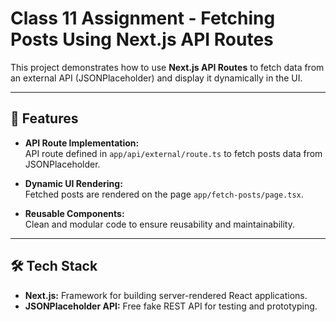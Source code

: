 # Class 11 Assignment - Fetching Posts Using Next.js API Routes  

This project demonstrates how to use **Next.js API Routes** to fetch data from an external API (JSONPlaceholder) and display it dynamically in the UI.  

---

## 📌 Features  
- **API Route Implementation:**  
  API route defined in `app/api/external/route.ts` to fetch posts data from JSONPlaceholder.  

- **Dynamic UI Rendering:**  
  Fetched posts are rendered on the page `app/fetch-posts/page.tsx`.  

- **Reusable Components:**  
  Clean and modular code to ensure reusability and maintainability.  

---

## 🛠️ Tech Stack  
- **Next.js:** Framework for building server-rendered React applications.  
- **JSONPlaceholder API:** Free fake REST API for testing and prototyping.  
